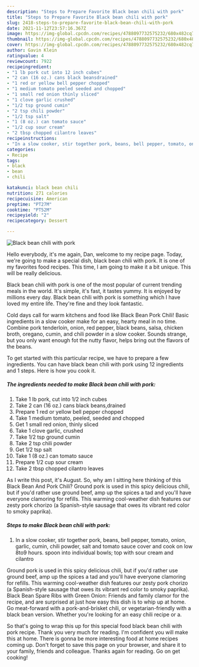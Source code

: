 ```yaml
---
description: "Steps to Prepare Favorite Black bean chili with pork"
title: "Steps to Prepare Favorite Black bean chili with pork"
slug: 2418-steps-to-prepare-favorite-black-bean-chili-with-pork
date: 2021-11-12T23:57:16.367Z
image: https://img-global.cpcdn.com/recipes/4788097732575232/680x482cq70/black-bean-chili-with-pork-recipe-main-photo.jpg
thumbnail: https://img-global.cpcdn.com/recipes/4788097732575232/680x482cq70/black-bean-chili-with-pork-recipe-main-photo.jpg
cover: https://img-global.cpcdn.com/recipes/4788097732575232/680x482cq70/black-bean-chili-with-pork-recipe-main-photo.jpg
author: Gavin Klein
ratingvalue: 4
reviewcount: 7922
recipeingredient:
- "1 lb pork cut into 12 inch cubes"
- "2 can (16 oz.) cans black beansdrained"
- "1 red or yellow bell pepper chopped"
- "1 medium tomato peeled seeded and chopped"
- "1 small red onion thinly sliced"
- "1 clove garlic crushed"
- "1/2 tsp ground cumin"
- "2 tsp chili powder"
- "1/2 tsp salt"
- "1 (8 oz.) can tomato sauce"
- "1/2 cup sour cream"
- "2 tbsp chopped cilantro leaves"
recipeinstructions:
- "In a slow cooker, stir together pork, beans, bell pepper, tomato, onion, garlic, cumin, chili powder, salt and tomato sauce cover and cook on low 8to9 hours. spoon into individual bowls; top with sour cream and cilantro"
categories:
- Recipe
tags:
- black
- bean
- chili

katakunci: black bean chili 
nutrition: 271 calories
recipecuisine: American
preptime: "PT27M"
cooktime: "PT52M"
recipeyield: "2"
recipecategory: Dessert

---
```



![Black bean chili with pork](https://img-global.cpcdn.com/recipes/4788097732575232/680x482cq70/black-bean-chili-with-pork-recipe-main-photo.jpg)

Hello everybody, it's me again, Dan, welcome to my recipe page. Today, we're going to make a special dish, black bean chili with pork. It is one of my favorites food recipes. This time, I am going to make it a bit unique. This will be really delicious.

Black bean chili with pork is one of the most popular of current trending meals in the world. It's simple, it's fast, it tastes yummy. It is enjoyed by millions every day. Black bean chili with pork is something which I have loved my entire life. They're fine and they look fantastic.

Cold days call for warm kitchens and food like Black Bean Pork Chili! Basic ingredients in a slow cooker make for an easy, hearty meal in no time. Combine pork tenderloin, onion, red pepper, black beans, salsa, chicken broth, oregano, cumin, and chili powder in a slow cooker. Sounds strange, but you only want enough fot the nutty flavor, helps bring out the flavors of the beans.


To get started with this particular recipe, we have to prepare a few ingredients. You can have black bean chili with pork using 12 ingredients and 1 steps. Here is how you cook it.

<!--inarticleads1-->

##### The ingredients needed to make Black bean chili with pork:

1. Take 1 lb pork, cut into 1/2 inch cubes
1. Take 2 can (16 oz.) cans black beans,drained
1. Prepare 1 red or yellow bell pepper chopped
1. Take 1 medium tomato, peeled, seeded and chopped
1. Get 1 small red onion, thinly sliced
1. Take 1 clove garlic, crushed
1. Take 1/2 tsp ground cumin
1. Take 2 tsp chili powder
1. Get 1/2 tsp salt
1. Take 1 (8 oz.) can tomato sauce
1. Prepare 1/2 cup sour cream
1. Take 2 tbsp chopped cilantro leaves


As I write this post, it&#39;s August. So, why am I sitting here thinking of this Black Bean And Pork Chili? Ground pork is used in this spicy delicious chili, but if you&#39;d rather use ground beef, amp up the spices a tad and you&#39;ll have everyone clamoring for refills. This warming cool-weather dish features our zesty pork chorizo (a Spanish-style sausage that owes its vibrant red color to smoky paprika). 

<!--inarticleads2-->

##### Steps to make Black bean chili with pork:

1. In a slow cooker, stir together pork, beans, bell pepper, tomato, onion, garlic, cumin, chili powder, salt and tomato sauce cover and cook on low 8to9 hours. spoon into individual bowls; top with sour cream and cilantro


Ground pork is used in this spicy delicious chili, but if you&#39;d rather use ground beef, amp up the spices a tad and you&#39;ll have everyone clamoring for refills. This warming cool-weather dish features our zesty pork chorizo (a Spanish-style sausage that owes its vibrant red color to smoky paprika). Black Bean Spare Ribs with Green Onion: Friends and family clamor for the recipe, and are surprised at just how easy this dish is to whip up at home. Go meat-forward with a pork-and-brisket chili, or vegetarian-friendly with a black bean version. Whether you&#39;re looking for an easy chili recipe or a. 

So that's going to wrap this up for this special food black bean chili with pork recipe. Thank you very much for reading. I'm confident you will make this at home. There is gonna be more interesting food at home recipes coming up. Don't forget to save this page on your browser, and share it to your family, friends and colleague. Thanks again for reading. Go on get cooking!
